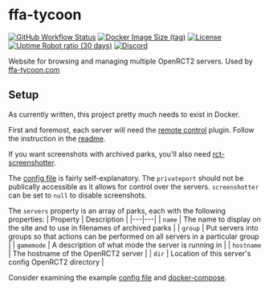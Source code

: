 # ffa-tycoon

[![GitHub Workflow Status](https://img.shields.io/github/actions/workflow/status/CorySanin/ffa-tycoon/docker-image.yml)](https://github.com/CorySanin/ffa-tycoon/actions/workflows/docker-image.yml)
[![Docker Image Size (tag)](https://img.shields.io/docker/image-size/corysanin/ffa-tycoon/latest)](https://hub.docker.com/r/corysanin/ffa-tycoon)
[![License](https://img.shields.io/github/license/CorySanin/ffa-tycoon)](/LICENSE)
[![Uptime Robot ratio (30 days)](https://img.shields.io/uptimerobot/ratio/m788089905-b569a9e9814f03cf016513d1)](https://status.ffa-tycoon.com/)
[![Discord](https://img.shields.io/discord/225989349949308928?label=Discord)](https://ffa-tycoon.com/discord)

Website for browsing and managing multiple OpenRCT2 servers. Used by [ffa-tycoon.com](https://ffa-tycoon.com/)

## Setup

As currently written, this project pretty much needs to exist in Docker.

First and foremost, each server will need the [remote control](https://github.com/CorySanin/openrct2-remote-control) plugin. Follow the instruction in the [readme](https://github.com/CorySanin/openrct2-remote-control#docker-setup).

If you want screenshots with archived parks, you'll also need [rct-screenshotter](https://github.com/CorySanin/rct-screenshotter).

The [config file](config/config.json5) is fairly self-explanatory. The `privateport` should not be publically accessible as it allows for control over the servers. `screenshotter` can be set to `null` to disable screenshots.

The `servers` property is an array of parks, each with the following properties:
| Property | Description |
|---|---|
| `name` | The name to display on the site and to use in filenames of archived parks |
| `group` | Put servers into groups so that actions can be performed on all servers in a particular group |
| `gamemode` | A description of what mode the server is running in |
| `hostname` | The hostname of the OpenRCT2 server |
| `dir` | Location of this server's config OpenRCT2 directory |

Consider examining the example [config file](config/config.json5) and [docker-compose](docker-compose.yml).